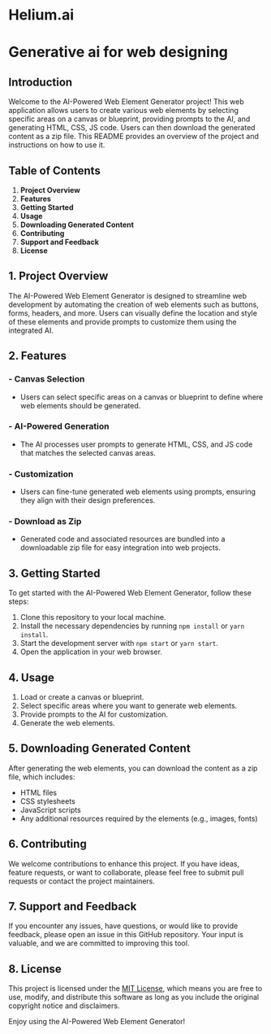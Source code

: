 # Helium.ai

# Generative ai for web designing 

## Introduction

Welcome to the AI-Powered Web Element Generator project! This web application allows users to create various web elements by selecting specific areas on a canvas or blueprint, providing prompts to the AI, and generating HTML, CSS, JS code. Users can then download the generated content as a zip file. This README provides an overview of the project and instructions on how to use it.

## Table of Contents

1. **Project Overview**
2. **Features**
3. **Getting Started**
4. **Usage**
5. **Downloading Generated Content**
6. **Contributing**
7. **Support and Feedback**
8. **License**

## 1. Project Overview

The AI-Powered Web Element Generator is designed to streamline web development by automating the creation of web elements such as buttons, forms, headers, and more. Users can visually define the location and style of these elements and provide prompts to customize them using the integrated AI.

## 2. Features

### - Canvas Selection
   - Users can select specific areas on a canvas or blueprint to define where web elements should be generated.

### - AI-Powered Generation
   - The AI processes user prompts to generate HTML, CSS, and JS code that matches the selected canvas areas.

### - Customization
   - Users can fine-tune generated web elements using prompts, ensuring they align with their design preferences.

### - Download as Zip
   - Generated code and associated resources are bundled into a downloadable zip file for easy integration into web projects.

## 3. Getting Started

To get started with the AI-Powered Web Element Generator, follow these steps:

1. Clone this repository to your local machine.
2. Install the necessary dependencies by running `npm install` or `yarn install`.
3. Start the development server with `npm start` or `yarn start`.
4. Open the application in your web browser.

## 4. Usage

1. Load or create a canvas or blueprint.
2. Select specific areas where you want to generate web elements.
3. Provide prompts to the AI for customization.
4. Generate the web elements.

## 5. Downloading Generated Content

After generating the web elements, you can download the content as a zip file, which includes:
- HTML files
- CSS stylesheets
- JavaScript scripts
- Any additional resources required by the elements (e.g., images, fonts)

## 6. Contributing

We welcome contributions to enhance this project. If you have ideas, feature requests, or want to collaborate, please feel free to submit pull requests or contact the project maintainers.

## 7. Support and Feedback

If you encounter any issues, have questions, or would like to provide feedback, please open an issue in this GitHub repository. Your input is valuable, and we are committed to improving this tool.

## 8. License

This project is licensed under the [MIT License](LICENSE), which means you are free to use, modify, and distribute this software as long as you include the original copyright notice and disclaimers.

Enjoy using the AI-Powered Web Element Generator!

















